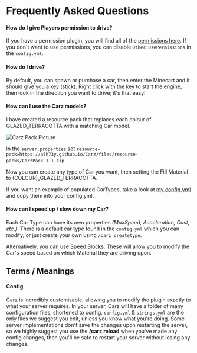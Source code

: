 Frequently Asked Questions
======

#### How do I give Players permission to drive?

If you have a permission plugin, you will find all of the [permissions here](permissions.md). If you don't want to use permissions, you can disable `Other.UsePermissions` in the `config.yml`.

#### How do I drive?

By default, you can spawn or purchase a car, then enter the Minecart and it should give you a key (stick). Right click with the key to start the engine, then look in the direction you want to drive; it's that easy!

#### How can I use the Carz models? ####

I have created a resource pack that replaces each colour of GLAZED_TERRACOTTA with a matching Car model.

![Carz Pack Picture](https://i.imgur.com/jODhG6j.png "Carz Pack Picture")

In the `server.properties` set `resource-pack=https://a5h73y.github.io/Carz/files/resource-packs/CarzPack_1.1.zip`.

Now you can create any type of Car you want, then setting the Fill Material to (COLOUR)_GLAZED_TERRACOTTA.

If you want an example of populated CarTypes, take a look at [my config.yml](https://a5h73y.github.io/Carz/files/resources/config.yml) and copy them into your config.yml.

#### How can I speed up / slow down my Car?

Each Car Type can have its own properties _(MaxSpeed, Acceleration, Cost, etc.)_. There is a default car type found in the `config.yml` which you can modify, or just create your own using `/carz createtype`.

Alternatively, you can use [Speed Blocks](https://a5h73y.github.io/Carz/#/tutorials/block-types?id=speed-block). These will allow you to modify the Car's speed based on which Material they are driving upon. 

## Terms / Meanings

#### Config

Carz is incredibly customisable, allowing you to modify the plugin exactly to what your server requires. In your server, Carz will have a folder of many configuration files, shortened to config. `config.yml` & `strings.yml` are the only files we suggest you edit, unless you know what you're doing. Some server implementations don't save the changes upon restarting the server, so we highly suggest you use the **/carz reload** when you've made any config changes, then you'll be safe to restart your server without losing any changes.
